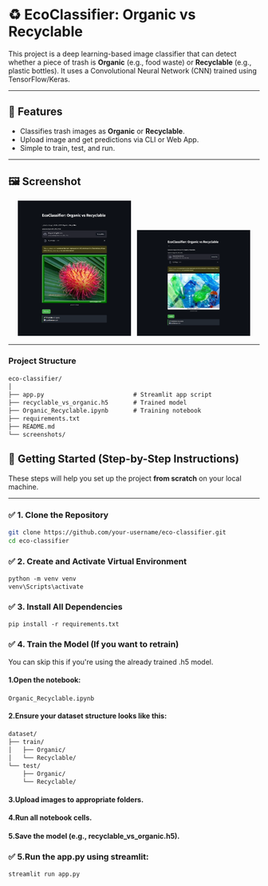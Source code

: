 # ♻️ EcoClassifier: Organic vs Recyclable

This project is a deep learning-based image classifier that can detect whether a piece of trash is **Organic** (e.g., food waste) or **Recyclable** (e.g., plastic bottles). It uses a Convolutional Neural Network (CNN) trained using TensorFlow/Keras.

---

## 📌 Features

- Classifies trash images as **Organic** or **Recyclable**.
- Upload image and get predictions via CLI or Web App.
- Simple to train, test, and run.

---

## 🖼️ Screenshot

<p align="center">
  <img src="screenshots/SSO1.png" alt="Organic" width="45%"/>
&nbsp;
  <img src="screenshots/SSR1.png" alt="Recyclable" width="45%"/>
</p>

---

### Project Structure
```
eco-classifier/
│
├── app.py                         # Streamlit app script
├── recyclable_vs_organic.h5       # Trained model
├── Organic_Recyclable.ipynb       # Training notebook
├── requirements.txt
├── README.md
└── screenshots/

```

## 🚀 Getting Started (Step-by-Step Instructions)

These steps will help you set up the project **from scratch** on your local machine.

---

### ✅ 1. Clone the Repository

```bash
git clone https://github.com/your-username/eco-classifier.git
cd eco-classifier
```

### ✅ 2. Create and Activate Virtual Environment 
```
python -m venv venv
venv\Scripts\activate
```

### ✅ 3. Install All Dependencies
```
pip install -r requirements.txt
```
### ✅ 4. Train the Model (If you want to retrain)
You can skip this if you're using the already trained .h5 model.

#### 1.Open the notebook:
  `Organic_Recyclable.ipynb`

#### 2.Ensure your dataset structure looks like this:
```
dataset/
├── train/
│   ├── Organic/
│   └── Recyclable/
└── test/
    ├── Organic/
    └── Recyclable/
```
#### 3.Upload images to appropriate folders.

#### 4.Run all notebook cells.

#### 5.Save the model (e.g., recyclable_vs_organic.h5).

### ✅ 5.Run the app.py using streamlit:
```
streamlit run app.py
```
